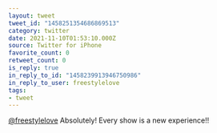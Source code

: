 ```yaml
---
layout: tweet
tweet_id: "1458251354686869513"
category: twitter
date: 2021-11-10T01:53:10.000Z
source: Twitter for iPhone
favorite_count: 0
retweet_count: 0
is_reply: true
in_reply_to_id: "1458239913946750986"
in_reply_to_user: freestylelove
tags:
- tweet
---
```


[@freestylelove](https://twitter.com/@freestylelove) Absolutely! Every show is a new experience!!
